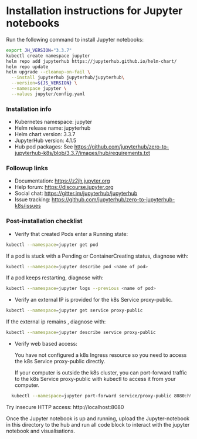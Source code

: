 # Installation instructions for Jupyter notebooks

Run the following command to install Jupyter notebooks:

```bash
export JH_VERSION="3.3.7"
kubectl create namespace jupyter
helm repo add jupyterhub https://jupyterhub.github.io/helm-chart/
helm repo update
helm upgrade --cleanup-on-fail \
  --install jupyterhub jupyterhub/jupyterhub\
  --version=${JS_VERSION} \
  --namespace jupyter \
  --values jupyter/config.yaml
```

### Installation info

- Kubernetes namespace: jupyter
- Helm release name:    jupyterhub
- Helm chart version:   3.3.7
- JupyterHub version:   4.1.5
- Hub pod packages:     See https://github.com/jupyterhub/zero-to-jupyterhub-k8s/blob/3.3.7/images/hub/requirements.txt

### Followup links

- Documentation:  https://z2jh.jupyter.org
- Help forum:     https://discourse.jupyter.org
- Social chat:    https://gitter.im/jupyterhub/jupyterhub
- Issue tracking: https://github.com/jupyterhub/zero-to-jupyterhub-k8s/issues

### Post-installation checklist

- Verify that created Pods enter a Running state:

```bash
kubectl --namespace=jupyter get pod
```
  If a pod is stuck with a Pending or ContainerCreating status, diagnose with:

```bash
kubectl --namespace=jupyter describe pod <name of pod>
```
 If a pod keeps restarting, diagnose with:

```bash
kubectl --namespace=jupyter logs --previous <name of pod>
```
- Verify an external IP is provided for the k8s Service proxy-public.

```bash
kubectl --namespace=jupyter get service proxy-public
```
  If the external ip remains <pending>, diagnose with:

  ```bash
  kubectl --namespace=jupyter describe service proxy-public
  ```

- Verify web based access:

  You have not configured a k8s Ingress resource so you need to access the k8s
  Service proxy-public directly.

  If your computer is outside the k8s cluster, you can port-forward traffic to
  the k8s Service proxy-public with kubectl to access it from your
  computer.
```bash
  kubectl --namespace=jupyter port-forward service/proxy-public 8080:http
```

  Try insecure HTTP access: http://localhost:8080


Once the Jupyter notebook is up and running, upload the Jupyter-notebook in this directory to the hub and run all code block to interact with the jupyter notebook and visualisations.
